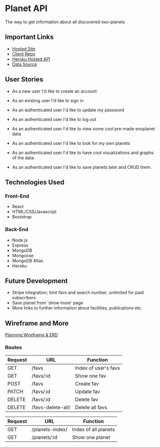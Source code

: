 # Planet API

The way to get information about all discovered exo-planets

## Important Links

- [Hosted Site](https://sidhantmathur.github.io/exo-planetarium/#/)
- [Client Repo](https://github.com/sidhantmathur/exo-planetarium)
- [Heroku Hosted API](https://gentle-wave-86032.herokuapp.com/)
- [Data Source](https://exoplanetarchive.ipac.caltech.edu/cgi-bin/TblView/nph-tblView?app=ExoTbls&config=PSCompPars)

## User Stories

- As a new user I'd like to create an account

- As an existing user I'd like to sign in

- As an authenticated user I'd like to update my password

- As an authenticated user I'd like to log out

- As an authenticated user I'd like to view some cool pre-made exoplanet data

- As an authenticated user I'd like to look for my own planets

- As an authenticated user I'd like to have cool visualizations and graphs of the data.

- As an authenticated user I'd like to save planets later and CRUD them.

## Technologies Used

### Front-End

- React
- HTML/CSS/Javascript
- Bootstrap

### Back-End

- Node.js
- Express
- MongoDB
- Mongoose
- MongoDB Atlas
- Heroku

## Future Development

- Stripe integration; limit favs and search number, unlimited for paid subscribers
- Save planet from 'show more' page
- More links to further information about facilities, publications etc.

## Wireframe and More

[Planning Wireframe & ERD](https://imgur.com/LaDhYRF)

### Routes

| Request | URL               | Function                  |
|---------|-------------------|---------------------------|
| GET     | /favs             | Index of user's favs      |
| GET     | /favs/:id         | Show one fav              |
| POST    | /favs             | Create fav                |
| PATCH   | /favs/:id         | Update fav                |
| DELETE  | /favs/:id         | Delete fav                |
| DELETE  | /favs-delete-all/ | Delete all favs           |

| Request | URL             | Function                  |
|---------|-----------------|---------------------------|
| GET     | /planets-index/ | Index of all planets      |
| GET     | /planets/:id    | Show one planet           |
